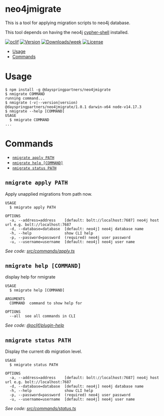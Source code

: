 # neo4jmigrate

This is a tool for applying migration scripts to neo4j database.

This tool depends on having the neo4j [cypher-shell](https://neo4j.com/docs/operations-manual/current/tools/cypher-shell/) installed.

[![oclif](https://img.shields.io/badge/cli-oclif-brightgreen.svg)](https://oclif.io)
[![Version](https://img.shields.io/npm/v/neo4jmigrate.svg)](https://nodei.co/npm/@dayspringpartners/neo4jmigrate)
[![Downloads/week](https://img.shields.io/npm/dw/neo4jmigrate.svg)](https://nodei.co/npm/@dayspringpartners/neo4jmigrate)
[![License](https://img.shields.io/npm/l/neo4jmigrate.svg)](https://github.com/dayspring-tech/neo4jmigrate/blob/master/package.json)

<!-- toc -->

- [Usage](#usage)
- [Commands](#commands)
<!-- tocstop -->

# Usage

<!-- usage -->

```sh-session
$ npm install -g @dayspringpartners/neo4jmigrate
$ nmigrate COMMAND
running command...
$ nmigrate (-v|--version|version)
@dayspringpartners/neo4jmigrate/1.0.1 darwin-x64 node-v14.17.3
$ nmigrate --help [COMMAND]
USAGE
  $ nmigrate COMMAND
...
```

<!-- usagestop -->

# Commands

<!-- commands -->

- [`nmigrate apply PATH`](#nmigrate-apply-path)
- [`nmigrate help [COMMAND]`](#nmigrate-help-command)
- [`nmigrate status PATH`](#nmigrate-status-path)

## `nmigrate apply PATH`

Apply unapplied migrations from path now.

```
USAGE
  $ nmigrate apply PATH

OPTIONS
  -a, --address=address    [default: bolt://localhost:7687] neo4j host url e.g. bolt://localhost:7687
  -d, --database=database  [default: neo4j] neo4j database name
  -h, --help               show CLI help
  -p, --password=password  (required) neo4j user password
  -u, --username=username  [default: neo4j] neo4j user name
```

_See code: [src/commands/apply.ts](https://github.com/dayspring-tech/neo4jmigrate/blob/v1.0.1/src/commands/apply.ts)_

## `nmigrate help [COMMAND]`

display help for nmigrate

```
USAGE
  $ nmigrate help [COMMAND]

ARGUMENTS
  COMMAND  command to show help for

OPTIONS
  --all  see all commands in CLI
```

_See code: [@oclif/plugin-help](https://github.com/oclif/plugin-help/blob/v3.2.3/src/commands/help.ts)_

## `nmigrate status PATH`

Display the current db migration level.

```
USAGE
  $ nmigrate status PATH

OPTIONS
  -a, --address=address    [default: bolt://localhost:7687] neo4j host url e.g. bolt://localhost:7687
  -d, --database=database  [default: neo4j] neo4j database name
  -h, --help               show CLI help
  -p, --password=password  (required) neo4j user password
  -u, --username=username  [default: neo4j] neo4j user name
```

_See code: [src/commands/status.ts](https://github.com/dayspring-tech/neo4jmigrate/blob/v1.0.1/src/commands/status.ts)_

<!-- commandsstop -->
